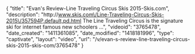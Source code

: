 {
    "title": "Evan's Review-Line Traveling Circus Skis 2015-Skis.com",
    "description": "http:\/\/www.skis.com\/Line-Traveling-Circus-Skis-2015\/357594P,default,pd.html The Line Traveling Circus is the signature ski for internet famous new schoolers ...",
    "videoid": "3765478",
    "date_created": "1411361085",
    "date_modified": "1418181996",
    "type": "captivate",
    "layout": "video",
    "url": "\/v\/evan-s-review-line-traveling-circus-skis-2015-skis-com\/3765478"
}